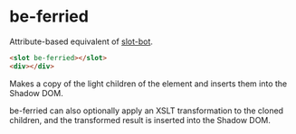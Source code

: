 # be-ferried

Attribute-based equivalent of [slot-bot](https://github.com/bahrus/slot-bot).

```html
<slot be-ferried></slot>
<div></div>
```

Makes a copy of the light children of the element and inserts them into the Shadow DOM.

be-ferried can also optionally apply an XSLT transformation to the cloned children, and the transformed result is inserted into the Shadow DOM.

